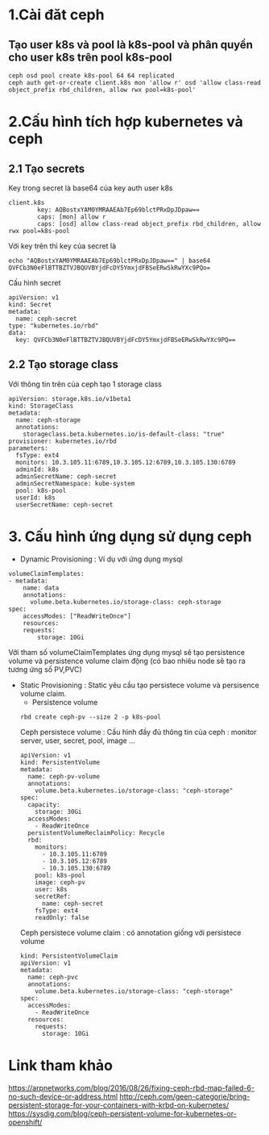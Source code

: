 # 1.Cài đăt ceph

## Tạo user k8s và pool là k8s-pool và phân quyền cho user k8s trên pool k8s-pool
```
ceph osd pool create k8s-pool 64 64 replicated
ceph auth get-or-create client.k8s mon 'allow r' osd 'allow class-read object_prefix rbd_children, allow rwx pool=k8s-pool'
```
# 2.Cấu hình tích hợp kubernetes và ceph

## 2.1 Tạo secrets
Key trong secret là base64 của key auth user k8s
```
client.k8s
        key: AQBostxYAM0YMRAAEAb7Ep69blctPRxDpJDpaw==
        caps: [mon] allow r
        caps: [osd] allow class-read object_prefix rbd_children, allow rwx pool=k8s-pool
```

Với key trên thì key của secret là
```
echo "AQBostxYAM0YMRAAEAb7Ep69blctPRxDpJDpaw==" | base64
QVFCb3N0eFlBTTBZTVJBQUVBYjdFcDY5YmxjdFBSeERwSkRwYXc9PQo=
```

Cấu hình secret 
```
apiVersion: v1
kind: Secret
metadata:
  name: ceph-secret
type: "kubernetes.io/rbd"  
data:
  key: QVFCb3N0eFlBTTBZTVJBQUVBYjdFcDY5YmxjdFBSeERwSkRwYXc9PQ==
```
## 2.2 Tạo storage class
Với thông tin trên của ceph tạo 1 storage class
```
apiVersion: storage.k8s.io/v1beta1
kind: StorageClass
metadata:
  name: ceph-storage
  annotations:
    storageclass.beta.kubernetes.io/is-default-class: "true" 
provisioner: kubernetes.io/rbd
parameters:
  fsType: ext4
  monitors: 10.3.105.11:6789,10.3.105.12:6789,10.3.105.130:6789
  adminId: k8s
  adminSecretName: ceph-secret
  adminSecretNamespace: kube-system
  pool: k8s-pool
  userId: k8s
  userSecretName: ceph-secret
```

# 3. Cấu hình ứng dụng sử dụng ceph
- Dynamic Provisioning : Ví dụ với ứng dụng mysql 
```
volumeClaimTemplates:
- metadata:
    name: data
    annotations:
      volume.beta.kubernetes.io/storage-class: ceph-storage
spec:
    accessModes: ["ReadWriteOnce"]
    resources:
    requests:
        storage: 10Gi   
```
Với tham số volumeClaimTemplates  ứng dụng mysql sẽ tạo persistence volume và persistence volume claim động 
(có bao nhiêu node sẽ tạo ra tương ứng số PV,PVC)

- Static Provisioning : Static yêu cầu tạo persistece volume và persisence volume claim.
  + Persistence volume
  ```
  rbd create ceph-pv --size 2 -p k8s-pool
  ```
  Ceph persistece volume : Cấu hình đầy đủ thông tin của ceph : monitor server, user, secret, pool, image ...
  ```
  apiVersion: v1
  kind: PersistentVolume
  metadata:
    name: ceph-pv-volume
    annotations:
      volume.beta.kubernetes.io/storage-class: "ceph-storage"
  spec:
    capacity:
      storage: 30Gi
    accessModes:
      - ReadWriteOnce
    persistentVolumeReclaimPolicy: Recycle
    rbd:
      monitors:
        - 10.3.105.11:6789
        - 10.3.105.12:6789
        - 10.3.105.130:6789
      pool: k8s-pool
      image: ceph-pv
      user: k8s
      secretRef:
        name: ceph-secret
      fsType: ext4
      readOnly: false
  ```
  Ceph persistece volume claim : có annotation giống với persistece volume
  ```
  kind: PersistentVolumeClaim
  apiVersion: v1
  metadata:
    name: ceph-pvc
    annotations:
      volume.beta.kubernetes.io/storage-class: "ceph-storage"
  spec:
    accessModes:
      - ReadWriteOnce
    resources:
      requests:
        storage: 10Gi
  ```

# Link tham khảo
https://arpnetworks.com/blog/2016/08/26/fixing-ceph-rbd-map-failed-6-no-such-device-or-address.html
http://ceph.com/geen-categorie/bring-persistent-storage-for-your-containers-with-krbd-on-kubernetes/
https://sysdig.com/blog/ceph-persistent-volume-for-kubernetes-or-openshift/